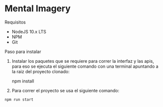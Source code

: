 # Mental Imagery

Requisitos
 - NodeJS 10.x LTS
 - NPM
 - Git

Paso para instalar
 1. Instalar los paquetes que se requiere para correr la interfaz y las apis, para eso se ejecuta el siguiente comando con una terminal apuntando a la raiz del proyecto clonado:
  
    npm install
    
  3. Para correr el proyecto se usa el siguiente comando:
  
    npm run start

